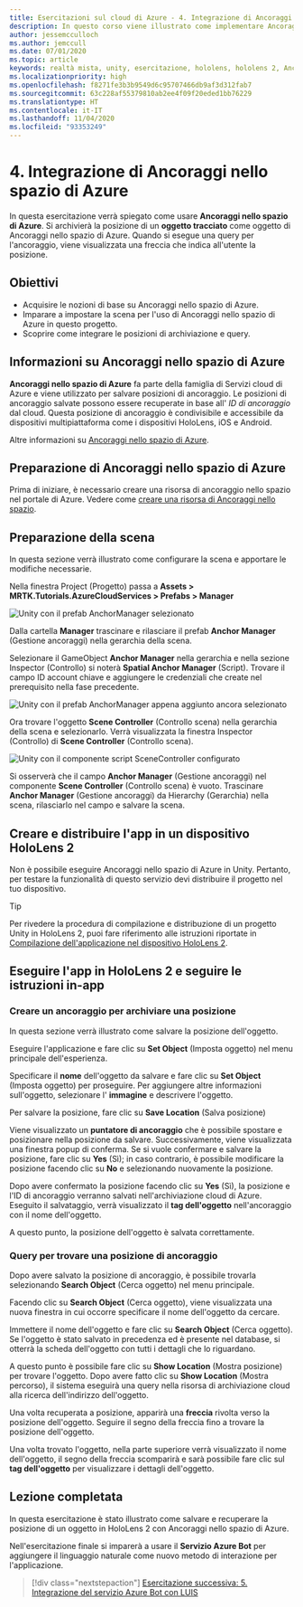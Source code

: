 ```yaml
---
title: Esercitazioni sul cloud di Azure - 4. Integrazione di Ancoraggi nello spazio di Azure
description: In questo corso viene illustrato come implementare Ancoraggi nello spazio di Azure in un'applicazione HoloLens 2.
author: jessemcculloch
ms.author: jemccull
ms.date: 07/01/2020
ms.topic: article
keywords: realtà mista, unity, esercitazione, hololens, hololens 2, Ancoraggi nello spazio di Azure
ms.localizationpriority: high
ms.openlocfilehash: f8271fe3b3b9549d6c95707466db9af3d312fab7
ms.sourcegitcommit: 63c228af55379810ab2ee4f09f20eded1bb76229
ms.translationtype: HT
ms.contentlocale: it-IT
ms.lasthandoff: 11/04/2020
ms.locfileid: "93353249"
---
```

# <a name="4-integrating-azure-spatial-anchors"></a>4. Integrazione di Ancoraggi nello spazio di Azure

In questa esercitazione verrà spiegato come usare **Ancoraggi nello spazio di Azure**. Si archivierà la posizione di un **oggetto tracciato** come oggetto di Ancoraggi nello spazio di Azure. Quando si esegue una query per l'ancoraggio, viene visualizzata una freccia che indica all'utente la posizione.

## <a name="objectives"></a>Obiettivi

* Acquisire le nozioni di base su Ancoraggi nello spazio di Azure.
* Imparare a impostare la scena per l'uso di Ancoraggi nello spazio di Azure in questo progetto.
* Scoprire come integrare le posizioni di archiviazione e query.

## <a name="understanding-azure-spatial-anchors"></a>Informazioni su Ancoraggi nello spazio di Azure

 **Ancoraggi nello spazio di Azure** fa parte della famiglia di Servizi cloud di Azure e viene utilizzato per salvare posizioni di ancoraggio. Le posizioni di ancoraggio salvate possono essere recuperate in base all' *ID di ancoraggio* dal cloud. Questa posizione di ancoraggio è condivisibile e accessibile da dispositivi multipiattaforma come i dispositivi HoloLens, iOS e Android.

Altre informazioni su [Ancoraggi nello spazio di Azure](https://docs.microsoft.com/azure/spatial-anchors/overview).

## <a name="preparing-azure-spatial-anchors"></a>Preparazione di Ancoraggi nello spazio di Azure

Prima di iniziare, è necessario creare una risorsa di ancoraggio nello spazio nel portale di Azure.
Vedere come [creare una risorsa di Ancoraggi nello spazio](https://docs.microsoft.com/azure/spatial-anchors/quickstarts/get-started-hololens#create-a-spatial-anchors-resource).

## <a name="preparing-the-scene"></a>Preparazione della scena

In questa sezione verrà illustrato come configurare la scena e apportare le modifiche necessarie.

Nella finestra Project (Progetto) passa a **Assets > MRTK.Tutorials.AzureCloudServices > Prefabs > Manager**

![Unity con il prefab AnchorManager selezionato](images/mr-learning-azure/tutorial4-section1-step1-1.png)

Dalla cartella **Manager** trascinare e rilasciare il prefab **Anchor Manager** (Gestione ancoraggi) nella gerarchia della scena.

Selezionare il GameObject **Anchor Manager** nella gerarchia e nella sezione Inspector (Controllo) si noterà **Spatial Anchor Manager** (Script). Trovare il campo ID account chiave e aggiungere le credenziali che create nel prerequisito nella fase precedente.

![Unity con il prefab AnchorManager appena aggiunto ancora selezionato](images/mr-learning-azure/tutorial4-section1-step2-1.png)

Ora trovare l'oggetto **Scene Controller** (Controllo scena) nella gerarchia della scena e selezionarlo. Verrà visualizzata la finestra Inspector (Controllo) di **Scene Controller** (Controllo scena).

![Unity con il componente script SceneController configurato](images/mr-learning-azure/tutorial4-section1-step3-1.png)

Si osserverà che il campo **Anchor Manager** (Gestione ancoraggi) nel componente **Scene Controller** (Controllo scena) è vuoto. Trascinare **Anchor Manager** (Gestione ancoraggi) da Hierarchy (Gerarchia) nella scena, rilasciarlo nel campo e salvare la scena.

## <a name="build-and-deploy-the-app-to-your-hololens-2"></a>Creare e distribuire l'app in un dispositivo HoloLens 2

Non è possibile eseguire Ancoraggi nello spazio di Azure in Unity. Pertanto, per testare la funzionalità di questo servizio devi distribuire il progetto nel tuo dispositivo.

> [!TIP]
> Per rivedere la procedura di compilazione e distribuzione di un progetto Unity in HoloLens 2, puoi fare riferimento alle istruzioni riportate in [Compilazione dell'applicazione nel dispositivo HoloLens 2](mr-learning-base-02.md#building-your-application-to-your-hololens-2).

## <a name="run-the-app-on-your-hololens-2-and-follow-the-in-app-instructions"></a>Eseguire l'app in HoloLens 2 e seguire le istruzioni in-app

### <a name="create-an-anchor-to-store-a-location"></a>Creare un ancoraggio per archiviare una posizione

In questa sezione verrà illustrato come salvare la posizione dell'oggetto.

Eseguire l'applicazione e fare clic su **Set Object** (Imposta oggetto) nel menu principale dell'esperienza.

Specificare il **nome** dell'oggetto da salvare e fare clic su **Set Object** (Imposta oggetto) per proseguire. Per aggiungere altre informazioni sull'oggetto, selezionare l' **immagine** e descrivere l'oggetto.

Per salvare la posizione, fare clic su **Save Location** (Salva posizione)

Viene visualizzato un **puntatore di ancoraggio** che è possibile spostare e posizionare nella posizione da salvare. Successivamente, viene visualizzata una finestra popup di conferma. Se si vuole confermare e salvare la posizione, fare clic su **Yes** (Sì); in caso contrario, è possibile modificare la posizione facendo clic su **No** e selezionando nuovamente la posizione.

Dopo avere confermato la posizione facendo clic su **Yes** (Sì), la posizione e l'ID di ancoraggio verranno salvati nell'archiviazione cloud di Azure. Eseguito il salvataggio, verrà visualizzato il **tag dell'oggetto** nell'ancoraggio con il nome dell'oggetto.

A questo punto, la posizione dell'oggetto è salvata correttamente.

### <a name="query-for-finding-an-anchor-location"></a>Query per trovare una posizione di ancoraggio

Dopo avere salvato la posizione di ancoraggio, è possibile trovarla selezionando **Search Object** (Cerca oggetto) nel menu principale.

Facendo clic su **Search Object** (Cerca oggetto), viene visualizzata una nuova finestra in cui occorre specificare il nome dell'oggetto da cercare.

Immettere il nome dell'oggetto e fare clic su **Search Object** (Cerca oggetto). Se l'oggetto è stato salvato in precedenza ed è presente nel database, si otterrà la scheda dell'oggetto con tutti i dettagli che lo riguardano.

A questo punto è possibile fare clic su **Show Location** (Mostra posizione) per trovare l'oggetto. Dopo avere fatto clic su **Show Location** (Mostra percorso), il sistema eseguirà una query nella risorsa di archiviazione cloud alla ricerca dell'indirizzo dell'oggetto.

Una volta recuperata a posizione, apparirà una **freccia** rivolta verso la posizione dell'oggetto. Seguire il segno della freccia fino a trovare la posizione dell'oggetto.

Una volta trovato l'oggetto, nella parte superiore verrà visualizzato il nome dell'oggetto, il segno della freccia scomparirà e sarà possibile fare clic sul **tag dell'oggetto** per visualizzare i dettagli dell'oggetto.

## <a name="congratulations"></a>Lezione completata

In questa esercitazione è stato illustrato come salvare e recuperare la posizione di un oggetto in HoloLens 2 con Ancoraggi nello spazio di Azure.

Nell'esercitazione finale si imparerà a usare il **Servizio Azure Bot** per aggiungere il linguaggio naturale come nuovo metodo di interazione per l'applicazione.

> [!div class="nextstepaction"]
> [Esercitazione successiva: 5. Integrazione del servizio Azure Bot con LUIS](mr-learning-azure-05.md)
